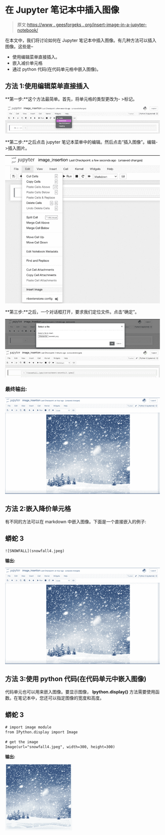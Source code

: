 # 在 Jupyter 笔记本中插入图像

> 原文:[https://www . geesforgeks . org/insert-image-in-a-jupyter-notebook/](https://www.geeksforgeeks.org/insert-image-in-a-jupyter-notebook/)

在本文中，我们将讨论如何在 Jupyter 笔记本中插入图像。有几种方法可以插入图像。这些是–

*   使用编辑菜单直接插入。
*   嵌入减价单元格
*   通过 python 代码(在代码单元格中嵌入图像)。

## 方法 1:使用编辑菜单直接插入

**第一步:**这个方法最简单。首先，将单元格的类型更改为- >标记。

![](img/44bc464e9a099f62b4fc17f00baf9a57.png)

**第二步:**之后点击 jupyter 笔记本菜单中的编辑。然后点击“插入图像”。编辑- >插入图片。

![](img/75b5dc92d9016ebfe47c83581672ce22.png)

**第三步:**之后，一个对话框打开，要求我们定位文件。点击“确定”。

![](img/2e4a4a3f572c68f1b96e29716f6c67c7.png) ![](img/253fd77fd981ac782e0753a386e3ad3f.png)

### 最终输出:

![](img/8f5c7f9846e8142c3f9b4457332ffddb.png)

## 方法 2:嵌入降价单元格

有不同的方法可以在 markdown 中嵌入图像。下面是一个直接嵌入的例子:

## 蟒蛇 3

```
![SNOWFALL](snowfall4.jpeg)
```

**输出:**

![](img/8f5c7f9846e8142c3f9b4457332ffddb.png)

## 方法 3:使用 python 代码(在代码单元中嵌入图像)

代码单元也可以用来嵌入图像。要显示图像， **Ipython.display()** 方法需要使用函数。在笔记本中，您还可以指定图像的宽度和高度。

## 蟒蛇 3

```
# import image module
from IPython.display import Image

# get the image
Image(url="snowfall4.jpeg", width=300, height=300)
```

**输出:**

![](img/7748285112767564b118a690fe67ad47.png)
